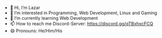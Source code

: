 - 👋 Hi, I’m Lazar
- 👀 I’m interested in Programming, Web Development, Linux and Gaming
- 🌱 I’m currently learning Web Development
- 📫 How to reach me Discord-Server: https://discord.gg/qTBxhxcFCQ
- 😄 Pronouns: He/Him/His
